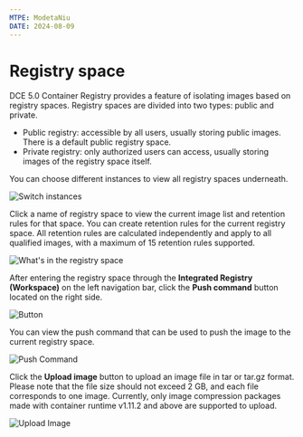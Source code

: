 ```yaml
---
MTPE: ModetaNiu
DATE: 2024-08-09
---
```


# Registry space

DCE 5.0 Container Registry provides a feature of isolating images based on registry spaces.
Registry spaces are divided into two types: public and private.

- Public registry: accessible by all users, usually storing public images. There is a default public registry space.
- Private registry: only authorized users can access, usually storing images of the registry space itself.

You can choose different instances to view all registry spaces underneath.

![Switch instances](https://docs.daocloud.io/daocloud-docs-images/docs/en/docs/kangaroo/images/space01.png)

Click a name of registry space to view the current image list and retention rules for that space.
You can create retention rules for the current registry space. All retention rules are calculated
independently and apply to all qualified images, with a maximum of 15 retention rules supported.

![What's in the registry space](https://docs.daocloud.io/daocloud-docs-images/docs/en/docs/kangaroo/images/space02.png)

After entering the registry space through the __Integrated Registry (Workspace)__ on the left navigation bar,
click the __Push command__ button located on the right side.

![Button](https://docs.daocloud.io/daocloud-docs-images/docs/en/docs/kangaroo/images/push-cmd01.png)

You can view the push command that can be used to push the image to the current registry space.

![Push Command](https://docs.daocloud.io/daocloud-docs-images/docs/en/docs/kangaroo/images/push-cmd02.png)

Click the __Upload image__ button to upload an image file in tar or tar.gz format.
Please note that the file size should not exceed 2 GB, and each file corresponds to one image.
Currently, only image compression packages made with container runtime v1.11.2 and above are supported to upload.

![Upload Image](https://docs.daocloud.io/daocloud-docs-images/docs/en/docs/kangaroo/images/push-cmd03.png)
